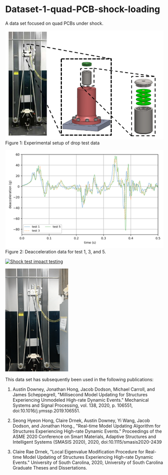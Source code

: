 # Dataset-1-quad-PCB-shock-loading
A data set focused on quad PCBs under shock.

![plot](./images/test_setup.png)
Figure 1: Experimental setup of drop test data

![plot](./images/candata.png)
Figure 2: Deacceleration data for test 1, 3, and 5. 

<a href="{https://www.youtube.com/watch?v=Azxv1YyBkQw&ab_channel=ARTS-LabattheUniversityofSouthCarolina}" title="Link Title"><img src="{./images/shock_test_system.png}" alt="Shock test impact testing" /></a>

<img src="images/shock_test_system.png" alt="drawing" width="200"/>



This data set has subsequently been used in the following publications:
1. Austin Downey, Jonathan Hong, Jacob Dodson, Michael Carroll, and James Scheppegrell, "Millisecond Model Updating for Structures Experiencing Unmodeled High-rate Dynamic Events." Mechanical Systems and Signal Processing, vol. 138, 2020, p. 106551, doi:10.1016/j.ymssp.2019.106551.

1. Seong Hyeon Hong, Claire Drnek, Austin Downey, Yi Wang, Jacob Dodson, and Jonathan Hong., "Real-time Model Updating Algorithm for Structures Experiencing High-rate Dynamic Events." Proceedings of the ASME 2020 Conference on Smart Materials, Adaptive Structures and Intelligent Systems (SMASIS 2020), 2020, doi:10.1115/smasis2020-2439

1. Claire Rae Drnek, "Local Eigenvalue Modification Procedure for Real-time Model Updating of Structures Experiencing High-rate Dynamic Events." University of South Carolina, 2020, University of South Carolina Graduate Theses and Dissertations.






















